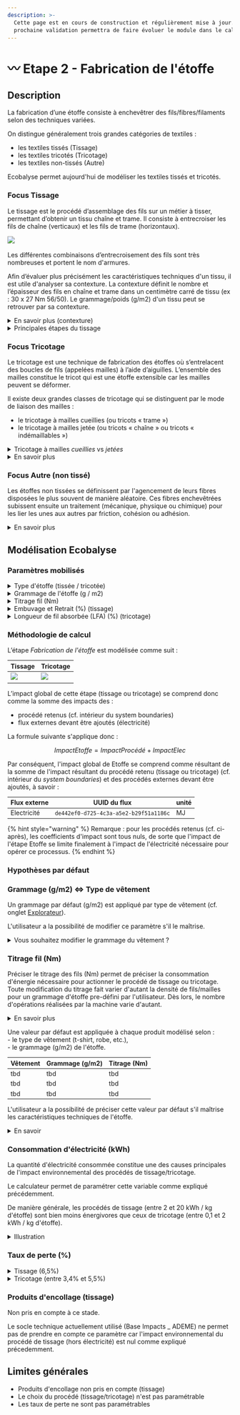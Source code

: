 ```yaml
---
description: >-
  Cette page est en cours de construction et régulièrement mise à jour. Sa
  prochaine validation permettra de faire évoluer le module dans le calculateur.
---
```


# 〰 Etape 2 - Fabrication de l'étoffe

## Description

La fabrication d’une étoffe consiste à enchevêtrer des fils/fibres/filaments selon des techniques variées.&#x20;

On distingue généralement trois grandes catégories de textiles :&#x20;

* les textiles tissés (Tissage)
* les textiles tricotés (Tricotage)
* les textiles non-tissés (Autre)

Ecobalyse permet aujourd'hui de modéliser les textiles tissés et tricotés.&#x20;

### Focus Tissage

Le tissage est le procédé d’assemblage des fils sur un métier à tisser, permettant d’obtenir un tissu chaîne et trame. Il consiste à entrecroiser les fils de chaîne (verticaux) et les fils de trame (horizontaux).&#x20;

![](https://lh6.googleusercontent.com/Dj8\_WuHbYmQ0LTmK\_e8q1ThCI9vs2BhUnQwhkCauj3Qf8sKw\_L9CXUoQoYGemUq0qpQu8FoxOK-jiuzWSAgPNQDOH0vlDAXilLvu5Qw8ayfxzZ3LWXVRgX5Gh09c-OajgD5krRHjVw5Wxsn4M49clCcwJfbCU4w8TLsOu0mHv6hjhXoML9KUChsXxTQBNg)

Les différentes combinaisons d’entrecroisement des fils sont très nombreuses et portent le nom d'armures.

Afin d’évaluer plus précisément les caractéristiques techniques d'un tissu, il est utile d'analyser sa contexture. La contexture définit le nombre et l’épaisseur des fils en chaîne et trame dans un centimètre carré de tissu (ex : 30 x 27 Nm 56/50). Le grammage/poids (g/m2) d'un tissu peut se retrouver par sa contexture.&#x20;

<details>

<summary>En savoir plus (contexture)</summary>

Une contexture est formulée comme suit : 30 x 27 Nm 56/50 :&#x20;

* 30 étant le nombre de fils de chaîne dans 1 centimètre,
* 27 étant le nombre de fils de trame dans 1 centimètre,
* Nm l'abréviation de « numéro métrique »,
* 56 le titre des fils de chaîne,
* 50 le titre des fils de trame.

</details>

<details>

<summary>Principales étapes du  tissage</summary>

1. **Préparation au tissage**\
   ****\
   ****_Ourdissage_\
   __Les fils de chaîne sont alimentés à partir d’une ensouple (cylindre autour duquel est enroulée la chaîne du tissu) qui est installée à l’arrière d’un métier à tisser. La préparation de l'ensouple de tissage se fait par le procédé d'ourdissage.\
   \
   _Encollage_\
   Afin de protéger et lubrifier les fils de chaîne, des agents d'encollage sont appliqués après l'ourdissage (sous forme de solutions ou de dispersion d'eau). Dans ce cas précis, il sera nécessaire post-tissage de procéder au désencollage de ces mêmes fils afin de pas empêcher les colorants de se fixer sur la matière textile lors de l'ennoblissement. Deux types d'agents d'encollage sont utilisés : les polymères synthétiques vs naturels (à base de polysacharrides).\

2. **Tissage**\
   Il existe différents types de métiers en fonction des besoins de production, des largeurs de tissus, des matériaux utilisés, des motifs voulus, etc.\
   \
   ![L'image ci-dessous montre le principe du tissage, la disposition des fils et des principales fonctions.](https://lh5.googleusercontent.com/3ORnFz4LL6Y4QQ-AA8tYU\_EHGpst87WkpuT2OclJ4vwdNovLvqzk2DOiZV47Cbz4fyTfF6x4h\_9n-qpE3ozTcSbH42TGSaiF9gw2srF5pPm\_IC6NSDSUvHEOjDbUepvOB2yM2Ki86Ra12Ru0DOPW1T11Hjzw8IpE2e17xUTAtcGNRqlzC\_YDfTryrlqaIA)

L'amélioration de la technologie a permis de développer des techniques d'insertion de la trame augmentant ainsi la vitesse de production des métiers à plus de 1 200 insertions (ou duites) à la minute avec les métiers à air (une duite est la longueur d’un fil de trame inséré, d’une lisière à l’autre, dans le tissu).

Les types d'insertion de trame varient selon les métiers : \
\- métiers à lancer\
\- métiers à projectiles\
\- métiers à jet d’air\
\- métiers à jet d’eau

</details>

### Focus Tricotage

Le tricotage est une technique de fabrication des étoffes où s’entrelacent des boucles de fils (appelées mailles) à l’aide d’aiguilles. L’ensemble des mailles constitue le tricot qui est une étoffe extensible car les mailles peuvent se déformer.

Il existe deux grandes classes de tricotage qui se distinguent par le mode de liaison des mailles :&#x20;

* le tricotage à mailles cueillies (ou tricots « trame »)
* le tricotage à mailles jetée (ou tricots « chaîne » ou tricots « indémaillables »)

<details>

<summary>Tricotage à mailles <em>cueillies</em> vs <em>jetées</em></summary>

**Tricotage à mailles cueillies (ou tricots « trame »)**\
Il emploie qu’un seul fil issu d’une bobine pour former des boucles et travaille dans le sens des rangées (largeur de l’étoffe). Ces tricots sont facilement détricotables. Les sous-vêtements, t-shirts, pulls et chaussettes sont généralement en mailles cueillies.

![](<../../.gitbook/assets/image (9).png>)



**Tricotage à mailles jetée (ou tricots « chaîne » ou tricots « indémaillables »)**\
Il s'obtient par le tricotage simultané de 2000 à 3000 fils issus d’ensouples et travaille dans le sens des colonnes (longueur de l’étoffe). Ces tricots sont indémaillables. Les vêtements de sport, maillots de bain et lingerie sont généralement en mailles jetées.&#x20;

![](<../../.gitbook/assets/image (6) (2).png>)

</details>

<details>

<summary>En savoir plus</summary>

Le terme liage (ou point) est utilisé pour spécifier la manière dont s’entrelacent les fils dans les étoffes en mailles cueillies ou mailles jetées. Il s’agit de l’équivalence de l’armure en tissage.&#x20;

Il existe deux métiers de tricotage :

* les métiers rectilignes
* les métiers circulaires

Chacun est équipé d’une jauge qui détermine la finesse du tricot (c'est-à-dire la densité des aiguilles). La jauge se définit comme le nombre d’aiguilles comprises dans un pouce anglais (2,54 cm). Plus la jauge est élevée, plus le tricot est fin, meilleure est la dextérité. Une jauge fine sera utilisée pour des articles de lingerie alors qu’une grosse jaune tricotera des pull-overs.

</details>

### Focus Autre (non tissé)

Les étoffes non tissées se définissent par l'agencement de leurs fibres disposées le plus souvent de manière aléatoire. Ces fibres enchevêtrées subissent ensuite un traitement (mécanique, physique ou chimique) pour les lier les unes aux autres par friction, cohésion ou adhésion.&#x20;

<details>

<summary>En savoir plus</summary>

La fabrication d'un non-tissé se fait en deux étapes :&#x20;

1. formation de la nappe
2. consolidation

Les étoffes non-tissées sont généralement légères et peuvent présenter des propriétés (résistance mécanique, élasticité, douceur, etc.) spécifiques selon la fibre et technologie utilisées.&#x20;

Ces étoffes sont notamment appréciées dans les secteurs de la construction, de l'hygiène et de la filtration.

**Exemple d'application :**&#x20;

![Exemple d'application d'une étoffe non-tissée](<../../.gitbook/assets/image (8) (1).png>)

</details>

## Modélisation Ecobalyse

### Paramètres mobilisés&#x20;

<details>

<summary>Type d'étoffe (tissée / tricotée)</summary>

En fonction du vêtement sélectionné, une opération de tissage ou de tricotage est appliquée par défaut.&#x20;

L'utilisateur n'a actuellement pas la possibilité de modifier ce paramètre par défaut.

A date, le calculateur ne permet pas de modéliser des étoffes _non-tissées_.



Cf. l'onglet [Explorer](https://ecobalyse.beta.gouv.fr/#/textile/explore/products) pour les valeurs par défaut.

</details>

<details>

<summary>Grammage de l'étoffe  (g / m2)</summary>

Le grammage (poids) d'une étoffe, autrement appelé _masse surfacique,_ est exprimé en grammes par mètre carré (g/m2). Le terme anglais utilisé dans l'industrie est GSM (Grams per Square Meter).&#x20;

Ce paramètre est mobilisé car il reflète les caractéristiques techniques de l'étoffe et permet de définir la consommation d'énergie nécessaire pour actionner le procédé.&#x20;

En fonction du vêtement sélectionné, un grammage par défaut est appliqué.&#x20;

L'utilisateur a la possibilité de modifier ce paramètre.&#x20;



Cf. la section _Hypothèses par défaut_ pour plus d'info.

Cf. l'onglet [Explorer](https://ecobalyse.beta.gouv.fr/#/textile/explore/products) pour les valeurs par défaut.

</details>

<details>

<summary>Titrage fil (Nm)</summary>

Le titrage indique la grosseur d’un fil textile. \
Le titrage (ou titre) est le rapport existant entre le poids et la longueur de ce fil.&#x20;

L’unité retenue est le numéro métrique (Nm). Il indique un nombre de kilomètres de ﬁl correspondant à un poids d’un kilogramme (ex : Nm 50 = 50 km de ce fil pèsent 1 kg).

Une valeur par défaut est appliquée selon le type de vêtement (t-shirt, robe, etc.) et le grammage (g/m2) de l'étoffe.&#x20;

L'utilisateur a la possibilité de préciser cette valeur par défaut.&#x20;



Cf. la section _Hypothèses par défaut_ pour plus d'info.

Cf. l'onglet [Explorer](https://ecobalyse.beta.gouv.fr/#/textile/explore/products) pour les valeurs par défaut.

</details>

<details>

<summary>Embuvage et Retrait (%) (tissage)</summary>

L’embuvage et le retrait sont exprimés en pourcentage (%), concernent les tissu et correspondent à la diminution de fil (chaîne et trame) due à leur entrelacement.

Ce paramètre est critique car il impacte d'autant la quantité de fil/matière mobilisée lors du tissage.&#x20;

Une valeur par défaut de 8% est appliquée dans le calculateur pour ces deux paramètres.

</details>

<details>

<summary>Longueur de fil absorbée (LFA) (%) (tricotage)</summary>

La longueur de fil absorbée (LFA) correspond à la longueur d'une maille (boucle).&#x20;

Ce paramètre est critique car il permet de calculer la quantité de matière/fil utilisée par l'étoffe.&#x20;

Une valeur par défaut de xx est appliquée par type de vêtement.

L'utilisateur a la possibilité de modifier ce paramètre s'il maîtrise les caractéristiques techniques de l'étoffe.&#x20;

Cf. l'onglet [Explorer](https://ecobalyse.beta.gouv.fr/#/textile/explore/products) pour les valeurs par défaut.

</details>

### Méthodologie de calcul

L’étape _Fabrication de l'étoffe_ est modélisée comme suit :&#x20;

| Tissage                                                                                                                                                                                                                                 | Tricotage                                                                                                                                                                                                                               |
| --------------------------------------------------------------------------------------------------------------------------------------------------------------------------------------------------------------------------------------- | --------------------------------------------------------------------------------------------------------------------------------------------------------------------------------------------------------------------------------------- |
| ![](https://lh5.googleusercontent.com/hFiTD7FyKN-d83RBb81ZqJ3w\_9ytwkLH-38ouoLwKjJyuDvFplcG3mT475f40OjB7T9VsIEXCLIEZxFd0snarPOhIr2jSdRNsqM8GLzjdh4NR3fT5gAIuqYdhse5wsJb2ZbEqHO-p7d4fMp9gMEj-OhXHsn\_85LK7ChSxap7m7O1YihwDTotOo0JTngtog) | ![](https://lh5.googleusercontent.com/hFiTD7FyKN-d83RBb81ZqJ3w\_9ytwkLH-38ouoLwKjJyuDvFplcG3mT475f40OjB7T9VsIEXCLIEZxFd0snarPOhIr2jSdRNsqM8GLzjdh4NR3fT5gAIuqYdhse5wsJb2ZbEqHO-p7d4fMp9gMEj-OhXHsn\_85LK7ChSxap7m7O1YihwDTotOo0JTngtog) |

L’impact global de cette étape (tissage ou tricotage) se comprend donc comme la somme des impacts des :&#x20;

* procédé retenus (cf. intérieur du system boundaries)
* flux externes devant être ajoutés (électricité)

La formule suivante s'applique donc :

$$
ImpactEtoffe = ImpactProcédé + ImpactElec
$$

Par conséquent, l'impact global de Etoffe se comprend comme résultant de la somme de l'impact résultant du procédé retenu (tissage ou tricotage) (cf. intérieur du _system boundaries_) et des procédés externes devant être ajoutés, à savoir :

| Flux externe | UUID du flux                           | unité |
| ------------ | -------------------------------------- | ----- |
| Electricité  | `de442ef0-d725-4c3a-a5e2-b29f51a1186c` | MJ    |

{% hint style="warning" %}
Remarque : pour les procédés retenus (cf. ci-après), les coefficients d'impact sont tous nuls, de sorte que l'impact de l'étape Etoffe se limite finalement à l'impact de l'électricité nécessaire pour opérer ce processus.
{% endhint %}

### Hypothèses par défaut&#x20;

### Grammage (g/m2) <=> Type de vêtement

Un grammage par défaut (g/m2) est appliqué par type de vêtement (cf. onglet [Explorateur](https://ecobalyse.beta.gouv.fr/#/textile/explore/products)).

L'utilisateur a la possibilité de modifier ce paramètre s'il le maîtrise.&#x20;

<details>

<summary>Vous souhaitez modifier le grammage du vêtement ?</summary>

Si c'est le cas, une attention particulière doit être apportée à l'impact de cette modification sur la quantité d'étoffe sortante (m2) afin de ne pas modéliser de scénarios incohérents. \
En effet, le poids (g) d'un vêtement dépend du grammage (g/m2) de l'étoffe et de la quantité d'étoffe (m2) mobilisée. Le poids du vêtement et le grammage de l'étoffe sont paramétrables par l'utilisateur tandis que la quantité d'étoffe ne l'est pas. Cette donnée d'arrière plan est cependant accessible lors de la modélisation.

![](<../../.gitbook/assets/image (4) (1).png>)

</details>

### Titrage fil (Nm)&#x20;

Préciser le titrage des fils (Nm) permet de préciser la consommation d'énergie nécessaire pour actionner le procédé de tissage ou tricotage. Toute modification du titrage fait varier d'autant la densité de fils/mailles pour un grammage d'étoffe pre-défini par l'utilisateur. Dès lors, le nombre d'opérations réalisées par la machine varie d'autant.

<details>

<summary>En savoir plus</summary>

En effet, la prise en compte du grammage (g/m2) d'une étoffe ainsi que du titrage (Nm) des fils permet d'appréhender la densité de fils/mailles constituant l'étoffe.

Or, la densité de fils/mailles constituant l'étoffe reflète le nombre d'opérations réalisées par les machines lors de la fabrication de l'étoffe, et donc la consommation d'énergie.

Pour les tissus, plus le compte en trame (duitage) est élevé, plus le nombre de propulsions de la navette est élevé. Pour les tricots, plus le nombre de mailles est élevé par unité de longueur, plus le nombre d'opérations/aiguilles à actionner est élevé.

</details>

Une valeur par défaut est appliquée à chaque produit modélisé selon : \
\- le type de vêtement (t-shirt, robe, etc.),\
\- le grammage (g/m2) de l'étoffe.

| Vêtement | Grammage (g/m2) | Titrage (Nm) |
| -------- | --------------- | ------------ |
| tbd      | tbd             | tbd          |
| tbd      | tbd             | tbd          |
| tbd      | tbd             | tbd          |

L'utilisateur a la possibilité de préciser cette valeur par défaut s'il maîtrise les caractéristiques techniques de l'étoffe.

<details>

<summary>En savoir </summary>

Toute étoffe est créée à partir de caractéristiques techniques propres (densité de fils, titrage fil, embuvage, longueur de fil absorbée, etc.). Ainsi, plusieurs configurations sont possibles pour une même étoffe. \
\
Illustration => les tissus ci-dessous proposent tous un grammage 280g/m2 :  \
\- 25x25, Nm 30x30\
\- 25x25, Nm 45x20\
\- 25x25, Nm 20x45\
\- 40x40, Nm 48x48\
\- 50x50, Nm 60x60\
_hypothèse : embuvage = retrait = 8%_

Cet exemple éclaire le fait que plus le poids/titrage des fils augmente, plus le nombre/densité de fils utilisés diminue pour un grammage (g/m2) d'étoffe constant; et inversement.&#x20;

Dès lors, préciser le grammage d'une étoffe est nécessaire afin de refléter les réalités métiers sous-jacentes. Préciser le titrage des fils (plutôt que la densité de fils/mailles) est la solution la plus adaptée du fait de sa simplicité et du fait que cette information est plus accessible que la densité des fils/mailles. \
Cela explique notamment pourquoi de nombreuses bases de données utilisées dans la communauté ACV proposent des procédés de tissage/tricotage selon le titrage du fil utilisé (ex : Knitting, 200 DTEX-180 denier-30/1 Ne-50 Nm).

</details>

### Consommation d'électricité (kWh)&#x20;

La quantité d'électricité consommée constitue une des causes principales de l'impact environnemental des procédés de tissage/tricotage.&#x20;

Le calculateur permet de paramétrer cette variable comme expliqué précédemment.&#x20;

De manière générale, les procédés de tissage (entre 2 et 20 kWh / kg d'étoffe) sont bien moins énergivores que ceux de tricotage (entre 0,1 et 2 kWh / kg d'étoffe). &#x20;

<details>

<summary>Illustration</summary>

![](<../../.gitbook/assets/image (15).png>)

_Source : revue bibliographique réalisée par l'équipe Ecobalyse en 2022_

</details>

### Taux de perte (%)

<details>

<summary>Tissage (6,5%)</summary>

Un taux de perte de 6,25% est appliqué par défaut et correspond à la valeur retenue par le socle technique actuellement utilisé (Tissage (habillement) \_ Base Impacts \_ ADEME).&#x20;

Les pertes du tissage se décomposent comme suit :&#x20;

* Pertes sur ourdissoir (sur fil de chaîne)&#x20;
* Pertes sur métier à tisser (en chaîne et trame)&#x20;
* Pertes à l'encollage

</details>

<details>

<summary>Tricotage (entre 3,4% et 5,5%)</summary>

Les taux de perte appliqués par défaut correspondent à ceux retenus par le socle technique actuellement utilisé (Base Impacts \_ ADEME).&#x20;

* Tricotage circulaire, inventaire désagrégé : 3,4%
* Tricotage rectiligne, inventaire désagrégé : 4%
* Tricotage : 5,45%

</details>

### Produits d'encollage (tissage)

Non pris en compte à ce stade.&#x20;

Le socle technique actuellement utilisé (Base Impacts \_ ADEME) ne permet pas de prendre en compte ce paramètre car l'impact environnemental du procédé de tissage (hors électricité) est nul comme expliqué précedemment.&#x20;



## Limites générales

* Produits d'encollage non pris en compte (tissage)
* Le choix du procédé (tissage/tricotage) n'est pas paramétrable
* Les taux de perte ne sont pas paramétrables
